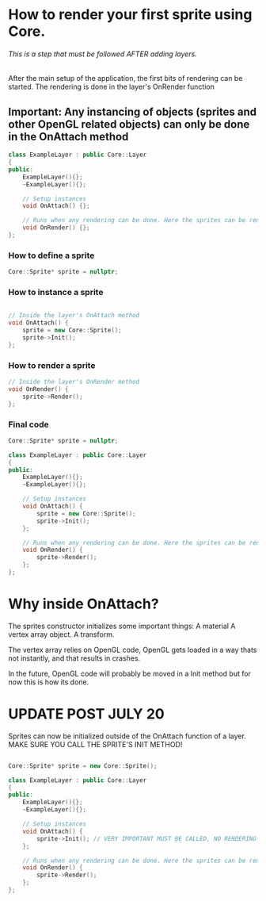# How to render your first sprite using Core.

###### This is a step that must be followed AFTER adding layers.

After the main setup of the application, the first bits of rendering can be started.
The rendering is done in the layer's OnRender function

## Important: Any instancing of objects (sprites and other OpenGL related objects) can only be done in the OnAttach method

```cpp
class ExampleLayer : public Core::Layer
{
public:
    ExampleLayer(){};
    ~ExampleLayer(){};

    // Setup instances
    void OnAttach() {};

    // Runs when any rendering can be done. Here the sprites can be rendered
    void OnRender() {};
};
```

### How to define a sprite

```cpp
Core::Sprite* sprite = nullptr;
```

### How to instance a sprite

```cpp

// Inside the layer's OnAttach method
void OnAttach() {
    sprite = new Core::Sprite();
    sprite->Init();
};
```

### How to render a sprite

```cpp
// Inside the layer's OnRender method
void OnRender() {
    sprite->Render();
};
```

### Final code

```cpp
Core::Sprite* sprite = nullptr;

class ExampleLayer : public Core::Layer
{
public:
    ExampleLayer(){};
    ~ExampleLayer(){};

    // Setup instances
    void OnAttach() {
        sprite = new Core::Sprite();
        sprite->Init();
    };

    // Runs when any rendering can be done. Here the sprites can be rendered
    void OnRender() {
        sprite->Render();
    };
};
```

# Why inside OnAttach?

The sprites constructor initializes some important things:
A material
A vertex array object.
A transform.

The vertex array relies on OpenGL code, OpenGL gets loaded in a way thats not instantly, and that results in crashes.

In the future, OpenGL code will probably be moved in a Init method but for now this is how its done.

# UPDATE POST JULY 20

Sprites can now be initialized outside of the OnAttach function of a layer.
MAKE SURE YOU CALL THE SPRITE'S INIT METHOD!

```c++

Core::Sprite* sprite = new Core::Sprite();

class ExampleLayer : public Core::Layer
{
public:
    ExampleLayer(){};
    ~ExampleLayer(){};

    // Setup instances
    void OnAttach() {
        sprite->Init(); // VERY IMPORTANT MUST BE CALLED, NO RENDERING CAN BE DONE IF THIS IS NOT CALLED!
    };

    // Runs when any rendering can be done. Here the sprites can be rendered
    void OnRender() {
        sprite->Render();
    };
};

```

